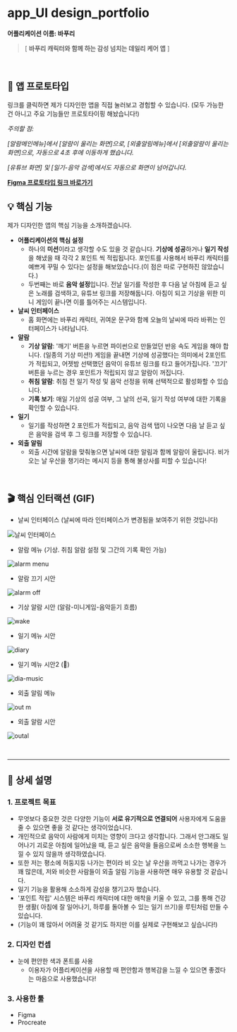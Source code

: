 # app_UI design_portfolio
**어플리케이션 이름: 바푸리**

> [ **바푸리 캐릭터와 함께 하는 감성 넘치는 데일리 케어 앱** ]

<br>

## 📲 앱 프로토타입

링크를 클릭하면 제가 디자인한 앱을 직접 눌러보고 경험할 수 있습니다. (모두 가능한 건 아니고 주요 기능들만 프로토타이핑 해놨습니다!)

*주의할 점:*

*[알람메인메뉴]에서 [알람이 울리는 화면]으로, [외출알림메뉴]에서 [외출알람이 울리는 화면]으로, 자동으로 4초 후에 이동하게 했습니다.*

*[유튜브 화면] 및 [일기-음악 검색]에서도 자동으로 화면이 넘어갑니다.*

**[Figma 프로토타입 링크 바로가기](https://www.figma.com/proto/KPxWMlNgh6AkNciOc1YeFi/%EC%95%B1-%EB%94%94%EC%9E%90%EC%9D%B8?page-id=0%3A1&node-id=84-2127&viewport=71%2C915%2C0.29&t=9yVymBgxWuDPM6yF-1&scaling=scale-down&content-scaling=fixed&starting-point-node-id=34%3A5&show-proto-sidebar=1)** <br>

## 💡 핵심 기능

제가 디자인한 앱의 핵심 기능을 소개하겠습니다.
- **어플리케이션의 핵심 설정**
  - 하나의 **미션**이라고 생각할 수도 있을 것 같습니다. **기상에 성공**하거나 **일기 작성**을 해냈을 때 각각 2 포인트 씩 적립됩니다. 포인트를 사용해서 바푸리 캐릭터를 예쁘게 꾸밀 수 있다는 설정을 해보았습니다.(이 점은 따로 구현하진 않았습니다.)
  - 두번째는 바로 **음악 설정**입니다. 전날 일기를 작성한 후 다음 날 아침에 듣고 싶은 노래를 검색하고, 유튜브 링크를 저장해둡니다. 아침이 되고 기상을 위한 미니 게임이 끝나면 이를 틀어주는 시스템입니다.
- **날씨 인터페이스**
  - 홈 화면에는 바푸리 캐릭터, 귀여운 문구와 함께 오늘의 날씨에 따라 바뀌는 인터페이스가 나타납니다.
- **알람**
  - **기상 알람**: '깨기' 버튼을 누르면 파이썬으로 만들었던 반응 속도 게임을 해야 합니다. (일종의 기상 미션!) 게임을 끝내면 기상에 성공했다는 의미에서 2포인트가 적립되고, 어젯밤 선택했던 음악이 유튜브 링크를 타고 들어가집니다. '끄기' 버튼을 누르는 경우 포인트가 적립되지 않고 알람이 꺼집니다.
  - **취침 알람**: 취침 전 일기 작성 및 음악 선정을 위해 선택적으로 활성화할 수 있습니다.
  - **기록 보기**: 매일 기상의 성공 여부, 그 날의 선곡, 일기 작성 여부에 대한 기록을 확인할 수 있습니다.
- **일기**
  - 일기를 작성하면 2 포인트가 적립되고, 음악 검색 탭이 나오면 다음 날 듣고 싶은 음악을 검색 후 그 링크를 저장할 수 있습니다.
- **외출 알림**
  - 외출 시간에 알람을 맞춰놓으면 날씨에 대한 알림과 함께 알람이 울립니다. 비가 오는 날 우산을 챙기라는 메시지 등을 통해 불상사를 피할 수 있습니다!


<br>

## 🎬 핵심 인터랙션 (GIF)

* 날씨 인터페이스 (날씨에 따라 인터페이스가 변경됨을 보여주기 위한 것입니다)

![날씨 인터페이스](https://github.com/user-attachments/assets/39db3091-015d-4010-bb67-1a2f16544fd5)

* 알람 메뉴 (기상. 취침 알람 설정 및 그간의 기록 확인 가능)

![alarm menu](https://github.com/user-attachments/assets/c4b9d5a9-be3e-4684-94e7-708d688b34a2)

* 알람 끄기 시안

![alarm off](https://github.com/user-attachments/assets/11ca811f-8859-4606-ae2d-8509ed670390)

* 기상 알람 시안 (알람-미니게임-음악듣기 흐름) 

![wake](https://github.com/user-attachments/assets/c90c54a8-82e4-49a2-a2f8-9aadd9b9ac45)

* 일기 메뉴 시안

![diary](https://github.com/user-attachments/assets/a220bd19-4244-4a89-bba1-297eaad0a446)

* 일기 메뉴 시안2 (🎵)

![dia-music](https://github.com/user-attachments/assets/dd377027-d10a-4553-9703-13797077dcb6)

* 외출 알림 메뉴

![out m](https://github.com/user-attachments/assets/d5e54fe8-bbe1-43e4-8615-5fc5aee32c1b)

* 외출 알람 시안

![outal](https://github.com/user-attachments/assets/c38dea85-af9f-4c21-9016-7d20d3d9c77b)


<br>

---

## 📖 상세 설명

### 1. 프로젝트 목표

* 무엇보다 중요한 것은 다양한 기능이 **서로 유기적으로 연결되어** 사용자에게 도움을 줄 수 있으면 좋을 것 같다는 생각이었습니다.
* 개인적으로 음악이 사람에게 미치는 영향이 크다고 생각합니다. 그래서 안그래도 일어나기 괴로운 아침에 일어났을 때, 듣고 싶은 음악을 들음으로써 소소한 행복을 느낄 수 있지 않을까 생각하였습니다.
* 또한 저는 평소에 허둥지둥 나가는 편이라 비 오는 날 우산을 까먹고 나가는 경우가 꽤 많은데, 저와 비슷한 사람들이 외출 알림 기능을 사용하면 매우 유용할 것 같습니다.
* 일기 기능을 활용해 소소하게 감성을 챙기고자 했습니다.
* '포인트 적립' 시스템은 바푸리 캐릭터에 대한 애착을 키울 수 있고, 그를 통해 건강한 생활( 아침에 잘 일어나기, 하루를 돌아볼 수 있는 일기 쓰기)을 루틴처럼 만들 수 있습니다.
* (기능이 꽤 많아서 어려울 것 같기도 하지만 이를 실제로 구현해보고 싶습니다!)

### 2. 디자인 컨셉

* 눈에 편안한 색과 폰트를 사용
  - 이용자가 어플리케이션을 사용할 때 편안함과 행복감을 느낄 수 있으면 좋겠다는 마음으로 사용했습니다!

### 3. 사용한 툴

* Figma
* Procreate
